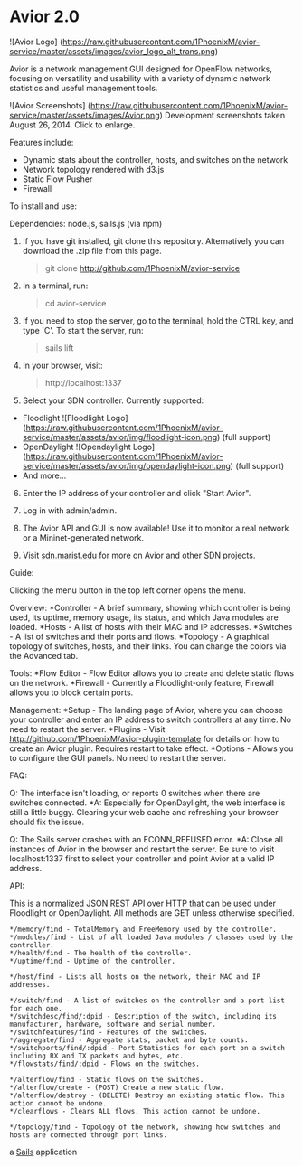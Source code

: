 # Avior 2.0

![Avior Logo]
(https://raw.githubusercontent.com/1PhoenixM/avior-service/master/assets/images/avior_logo_alt_trans.png)

Avior is a network management GUI designed for OpenFlow networks, focusing on versatility and usability
with a variety of dynamic network statistics and useful management tools.

![Avior Screenshots]
(https://raw.githubusercontent.com/1PhoenixM/avior-service/master/assets/images/Avior.png)
Development screenshots taken August 26, 2014. Click to enlarge.

Features include:
  * Dynamic stats about the controller, hosts, and switches on the network
  * Network topology rendered with d3.js
  * Static Flow Pusher
  * Firewall

To install and use:

Dependencies: node.js, sails.js (via npm)

1. If you have git installed, git clone this repository. Alternatively you can download the .zip file from this page.
    
    > git clone http://github.com/1PhoenixM/avior-service

2. In a terminal, run:

    > cd avior-service

3. If you need to stop the server, go to the terminal, hold the CTRL key, and type 'C'. To start the server, run: 

    > sails lift 

4. In your browser, visit:

    > http://localhost:1337

5. Select your SDN controller. Currently supported: 
  * Floodlight ![Floodlight Logo]
(https://raw.githubusercontent.com/1PhoenixM/avior-service/master/assets/avior/img/floodlight-icon.png) (full support)
  * OpenDaylight ![Opendaylight Logo]
(https://raw.githubusercontent.com/1PhoenixM/avior-service/master/assets/avior/img/opendaylight-icon.png) (full support)
  * And more...
    
6. Enter the IP address of your controller and click "Start Avior". 

7. Log in with admin/admin. 

8. The Avior API and GUI is now available! Use it to monitor a real network or a Mininet-generated network.

9. Visit [sdn.marist.edu](http://sdn.marist.edu) for more on Avior and other SDN projects.

Guide:

Clicking the menu button in the top left corner opens the menu.

Overview:
    *Controller - A brief summary, showing which controller is being used, its uptime, memory usage, its status, and which Java modules are loaded.
    *Hosts - A list of hosts with their MAC and IP addresses.
    *Switches - A list of switches and their ports and flows.
    *Topology - A graphical topology of switches, hosts, and their links. You can change the colors via the Advanced tab.

Tools:
    *Flow Editor - Flow Editor allows you to create and delete static flows on the network.
    *Firewall - Currently a Floodlight-only feature, Firewall allows you to block certain ports.

Management:
    *Setup - The landing page of Avior, where you can choose your controller and enter an IP address to switch controllers at any time. No need to restart the server.
    *Plugins - Visit http://github.com/1PhoenixM/avior-plugin-template for details on how to create an Avior plugin. Requires restart to take effect.
    *Options - Allows you to configure the GUI panels. No need to restart the server.

FAQ:

Q: The interface isn't loading, or reports 0 switches when there are switches connected.
    *A: Especially for OpenDaylight, the web interface is still a little buggy. Clearing your web cache and refreshing your browser should fix the issue.

Q: The Sails server crashes with an ECONN_REFUSED error.
    *A: Close all instances of Avior in the browser and restart the server. Be sure to visit localhost:1337 first to select your controller and point Avior at a valid IP address.

API:

This is a normalized JSON REST API over HTTP that can be used under Floodlight or OpenDaylight. All methods are GET unless otherwise specified.

    */memory/find - TotalMemory and FreeMemory used by the controller.
    */modules/find - List of all loaded Java modules / classes used by the controller.
    */health/find - The health of the controller.
    */uptime/find - Uptime of the controller.

    */host/find - Lists all hosts on the network, their MAC and IP addresses.

    */switch/find - A list of switches on the controller and a port list for each one.
    */switchdesc/find/:dpid - Description of the switch, including its manufacturer, hardware, software and serial number.
    */switchfeatures/find - Features of the switches.
    */aggregate/find - Aggregate stats, packet and byte counts.
    */switchports/find/:dpid - Port Statistics for each port on a switch including RX and TX packets and bytes, etc.
    */flowstats/find/:dpid - Flows on the switches.

    */alterflow/find - Static flows on the switches.
    */alterflow/create - (POST) Create a new static flow.
    */alterflow/destroy - (DELETE) Destroy an existing static flow. This action cannot be undone.
    */clearflows - Clears ALL flows. This action cannot be undone.

    */topology/find - Topology of the network, showing how switches and hosts are connected through port links.

a [Sails](http://sailsjs.org) application